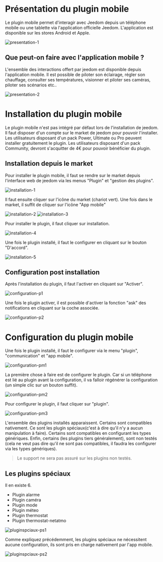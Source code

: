 Présentation du plugin mobile 
==============================

Le plugin mobile permet d'interagir avec Jeedom depuis un téléphone mobile ou une tablette via l'application officielle Jeedom. L'application est disponible sur les stores Android et Apple.

![presentation-1](../images/presentation-1.png)

Que peut-on faire avec l'application mobile ?
---------------------------------------------

L'ensemble des interactions offert par jeedom est disponible depuis l'application mobile. Il est possible de piloter son éclairage, régler son chauffage, consulter ses températures, visionner et piloter ses caméras, piloter ses scénarios etc..

![presentation-2](../images/presentation-2.png)

Installation du plugin mobile 
==============================

Le plugin mobile n'est pas intégré par défaut lors de l'installation de jeedom. Il faut disposer d'un compte sur le market de jeedom pour pouvoir l'installer. Les utilisateurs disposant d'un pack Power, Ultimate ou Pro peuvent installer gratuitement le plugin.
Les utilisateurs disposant d'un pack Community, devront s'acquitter de 4€ pour pouvoir bénéficier du plugin. 

Installation depuis le market
------------------------------

Pour installer le plugin mobile, il faut se rendre sur le market depuis l'interface web de jeedom via les menus "Plugin" et "gestion des plugins".

![installation-1](../images/installation-1.png)

Il faut ensuite cliquer sur l'icône du market (chariot vert). Une fois dans le market, il suffit de cliquer sur l'icône "App mobile"

![installation-2](../images/installation-2.png) ![installation-3](../images/installation-3.png)

Pour installer le plugin, il faut cliquer sur installation. 

![installation-4](../images/installation-4.png)

Une fois le plugin installé, il faut le configurer en cliquant sur le bouton "D'accord".

![installation-5](../images/installation-5.png)

Configuration post installation
------------------------------

Après l'installation du plugin, il faut l'activer en cliquant sur "Activer". 

![configuration-p1](../images/configuration-p1.png)

Une fois le plugin activer, il est possible d'activer la fonction "ask" des notifications en cliquant sur la coche associée.

![configuration-p2](../images/configuration-p2.png)

Configuration du plugin mobile 
==============================

Une fois le plugin installé, il faut le configurer via le menu "plugin", "communication" et "app mobile".

![configuration-pm1](../images/configuration-pm1.png)

La première chose à faire est de configurer le plugin. Car si un téléphone est lié au plugin avant la configuration, il va falloir régénérer la configuration (un simple clic sur un bouton suffit).

![configuration-pm2](../images/configuration-pm2.png)

Pour configurer le plugin, il faut cliquer sur "plugin".

![configuration-pm3](../images/configuration-pm3.png)

L'ensemble des plugins installés apparaissent. Certains sont compatibles nativement. Ce sont les plugin spéciaux(c'est à dire qu'il n'y a aucun manipulation à faire). Certains sont compatibles en configurant les types génériques. Enfin, certains (les plugins tiers généralement), sont non testés (cela ne veut pas dire qu'il ne sont pas compatibles, il faudra les configurer via les types génériques).

>Le support ne sera pas assuré sur les plugins non testés.

Les plugins spéciaux
---------------------

Il en existe 6.

* Plugin alarme
* Plugin caméra
* Plugin mode
* Plugin méteo
* Plugin thermostat
* Plugin thermostat-netatmo

![pluginspciaux-ps1](../images/pluginspciaux-ps1.png)

Comme expliquez précédemment, les plugins spéciaux ne nécessitent aucune configuration, ils sont pris en charge nativement par l'app mobile. 

![pluginspciaux-ps2](../images/pluginspciaux-ps2.png)






